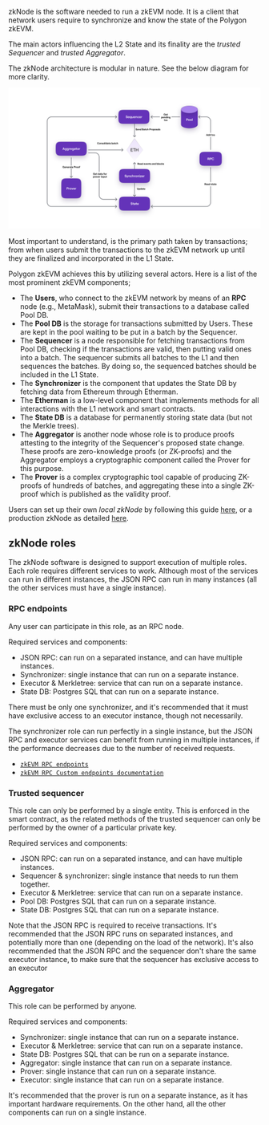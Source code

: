 zkNode is the software needed to run a zkEVM node. It is a client that network users require to synchronize and know the state of the Polygon zkEVM.

The main actors influencing the L2 State and its finality are the _trusted Sequencer_ and _trusted Aggregator_.

The zkNode architecture is modular in nature. See the below diagram for more clarity.

![zkNode Diagram](../../../img/zkEVM/fig3-zkNode-arch.png)

Most important to understand, is the primary path taken by transactions; from when users submit the transactions to the zkEVM network up until they are finalized and incorporated in the L1 State.

Polygon zkEVM achieves this by utilizing several actors. Here is a list of the most prominent zkEVM components;

- The **Users**, who connect to the zkEVM network by means of an **RPC** node (e.g., MetaMask), submit their transactions to a database called Pool DB.
- The **Pool DB** is the storage for transactions submitted by Users. These are kept in the pool waiting to be put in a batch by the Sequencer.
- The **Sequencer** is a node responsible for fetching transactions from Pool DB, checking if the transactions are valid, then putting valid ones into a batch. The sequencer submits all batches to the L1 and then sequences the batches. By doing so, the sequenced batches should be included in the L1 State.
- The **Synchronizer** is the component that updates the State DB by fetching data from Ethereum through Etherman.
- The **Etherman** is a low-level component that implements methods for all interactions with the L1 network and smart contracts.
- The **State DB** is a database for permanently storing state data (but not the Merkle trees).
- The **Aggregator** is another node whose role is to produce proofs attesting to the integrity of the Sequencer's proposed state change. These proofs are zero-knowledge proofs (or ZK-proofs) and the Aggregator employs a cryptographic component called the Prover for this purpose.
- The **Prover** is a complex cryptographic tool capable of producing ZK-proofs of hundreds of batches, and aggregating these into a single ZK-proof which is published as the validity proof.

Users can set up their own _local zkNode_ by following this guide [here](../../get-started/setup-nodes/local-node.md), or a production zkNode as detailed [here](../../get-started/setup-nodes/production-node.md).

## zkNode roles

The zkNode software is designed to support execution of multiple roles. Each role requires different services to work. Although most of the services can run in different instances, the JSON RPC can run in many instances (all the other services must have a single instance).

### RPC endpoints

Any user can participate in this role, as an RPC node.

Required services and components:

- JSON RPC: can run on a separated instance, and can have multiple instances.
- Synchronizer: single instance that can run on a separate instance.
- Executor & Merkletree: service that can run on a separate instance.
- State DB: Postgres SQL that can run on a separate instance.

There must be only one synchronizer, and it's recommended that it must have exclusive access to an executor instance, though not necessarily.

 The synchronizer role can run perfectly in a single instance, but the JSON RPC and executor services can benefit from running in multiple instances, if the performance decreases due to the number of received requests.

- [`zkEVM RPC endpoints`](https://github.com/0xPolygonHermez/zkevm-node/blob/develop/docs/json-rpc-endpoints.md)
- [`zkEVM RPC Custom endpoints documentation`](https://github.com/0xPolygonHermez/zkevm-node/blob/develop/docs/zkEVM-custom-endpoints.md)

### Trusted sequencer

This role can only be performed by a single entity. This is enforced in the smart contract, as the related methods of the trusted sequencer can only be performed by the owner of a particular private key.

Required services and components:

- JSON RPC: can run on a separated instance, and can have multiple instances.
- Sequencer & synchronizer: single instance that needs to run them together.
- Executor & Merkletree: service that can run on a separate instance.
- Pool DB: Postgres SQL that can run on a separate instance.
- State DB: Postgres SQL that can run on a separate instance.

Note that the JSON RPC is required to receive transactions. It's recommended that the JSON RPC runs on separated instances, and potentially more than one (depending on the load of the network). It's also recommended that the JSON RPC and the sequencer don't share the same executor instance, to make sure that the sequencer has exclusive access to an executor

### Aggregator

This role can be performed by anyone.

Required services and components:

- Synchronizer: single instance that can run on a separate instance.
- Executor & Merkletree: service that can run on a separate instance.
- State DB: Postgres SQL that can be run on a separate instance.
- Aggregator: single instance that can run on a separate instance.
- Prover: single instance that can run on a separate instance.
- Executor: single instance that can run on a separate instance.

It's recommended that the prover is run on a separate instance, as it has important hardware requirements. On the other hand, all the other components can run on a single instance.

